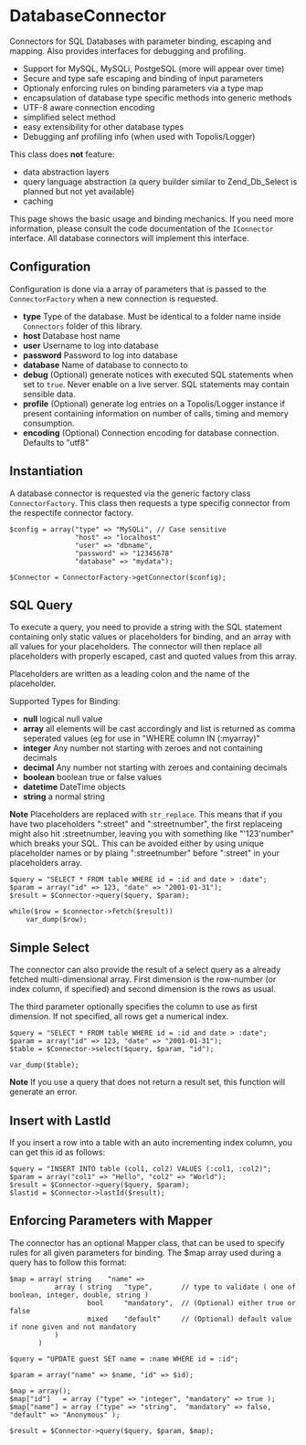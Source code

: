 # DatabaseConnector
Connectors for SQL Databases with parameter binding, escaping and mapping. Also provides interfaces for debugging and profiling.

* Support for MySQL, MySQLi, PostgeSQL (more will appear over time)
* Secure and type safe escaping and binding of input parameters
* Optionaly enforcing rules on binding parameters via a type map
* encapsulation of database type specific methods into generic methods
* UTF-8 aware connection encoding
* simplified select method
* easy extensibility for other database types
* Debugging anf profiling info (when used with Topolis/Logger)

This class does **not** feature:
* data abstraction layers
* query language abstraction (a query builder similar to Zend_Db_Select is planned but not yet available)
* caching

This page shows the basic usage and binding mechanics. If you need more information, please consult the code documentation of the `IConnector` interface. All database connectors will implement this interface.

## Configuration
Configuration is done via a array of parameters that is passed to the `ConnectorFactory` when a new connection is requested.

* **type** Type of the database. Must be identical to a folder name inside `Connectors` folder of this library.
* **host** Database host name
* **user** Username to log into database
* **password** Password to log into database
* **database** Name of database to connecto to
* **debug** (Optional) generate notices with executed SQL statements when set to `true`. Never enable on a live server. SQL statements may contain sensible data.
* **profile** (Optional) generate log entries on a Topolis/Logger instance if present containing information on number of calls, timing and memory consumption.
* **encoding** (Optional) Connection encoding for database connection. Defaults to "utf8"

## Instantiation
A database connector is requested via the generic factory class `ConnectorFactory`. This class then requests a type specifig connector from the respectife connector factory.

```
$config = array("type" => "MySQLi", // Case sensitive
                "host" => "localhost"
                "user" => "dbname",
                "password" => "12345678"
                "database" => "mydata");

$Connector = ConnectorFactory->getConnector($config);
```

## SQL Query
To execute a query, you need to provide a string with the SQL statement containing only static values or placeholders for binding, and an array with all values for your placeholders. The connector will then replace all placeholders with properly escaped, cast and quoted values from this array.

Placeholders are written as a leading colon and the name of the placeholder.

Supported Types for Binding:
* **null** logical null value
* **array** all elements will be cast accordingly and list is returned as comma seperated values (eg for use in "WHERE column IN (:myarray)"
* **integer** Any number not starting with zeroes and not containing decimals
* **decimal** Any number not starting with zeroes and containing decimals
* **boolean** boolean true or false values
* **datetime** DateTime objects
* **string** a normal string

**Note** Placeholders are replaced with `str_replace`. This means that if you have two placeholders ":street" and ":streetnumber", the first replaceing might also hit :streetnumber, leaving you with something like "'123'number" which breaks your SQL.
This can be avoided either by using unique placeholder names or by plaing ":streetnumber" before ":street" in your placeholders array.

```
$query = "SELECT * FROM table WHERE id = :id and date > :date";
$param = array("id" => 123, "date" => "2001-01-31");
$result = $Connector->query($query, $param);

while($row = $connector->fetch($result))
    var_dump($row);
```

## Simple Select
The connector can also provide the result of a select query as a already fetched multi-dimensional array. First dimension is the row-number (or index column, if specified) and second dimension is the rows as usual.

The third parameter optionally specifies the column to use as first dimension. If not specified, all rows get a numerical index.

```
$query = "SELECT * FROM table WHERE id = :id and date > :date";
$param = array("id" => 123, "date" => "2001-01-31");
$table = $Connector->select($query, $param, "id");

var_dump($table);
```

**Note** If you use a query that does not return a result set, this function will generate an error.


## Insert with LastId
If you insert a row into a table with an auto incrementing index column, you can get this id as follows:

```
$query = "INSERT INTO table (col1, col2) VALUES (:col1, :col2)";
$param = array("col1" => "Hello", "col2" => "World");
$result = $Connector->query($query, $param);
$lastid = $Connector->lastId($result);
```

## Enforcing Parameters with Mapper
The connector has an optional Mapper class, that can be used to specify rules for all given parameters for binding. The $map array used during a query has to follow this format:

```
$map = array( string    "name" => 
           array ( string   "type",       // type to validate ( one of boolean, integer, double, string )
                   bool     "mandatory",  // (Optional) either true or false
                   mixed    "default"     // (Optional) default value if none given and not mandatory
           )
       )
```

```
$query = "UPDATE guest SET name = :name WHERE id = :id";

$param = array("name" => $name, "id" => $id);

$map = array();
$map["id"]   = array ("type" => "integer", "mandatory" => true );
$map["name"] = array ("type" => "string",  "mandatory" => false, "default" => "Anonymous" );

$result = $Connector->query($query, $param, $map);
```
